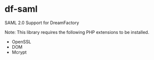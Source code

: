# df-saml

SAML 2.0 Support for DreamFactory

Note: This library requires the following PHP extensions to be installed.

- OpenSSL
- DOM
- Mcrypt